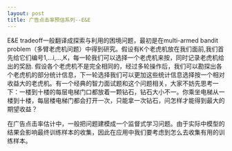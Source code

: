 ```yaml
---
layout: post
title: 广告点击率预估系列--E&E
---
```


E&E tradeoff一般翻译成探索与利用的困境问题，最初是在multi-armed bandit problem（多臂老虎机问题）中得到研究。假设有K个老虎机放在我们面前,我们首先给它们编号1,...i,...,K，每一轮我们可以选择一个老虎机来按，同时记录老虎机给出的奖励. 假设各个老虎机不是完全相同的，经过多轮操作后，我们可以勘探出各个老虎机的部分统计信息，下一轮选择我们可以更加这些统计信息选择按一个相对收益大的老虎机。有一个经典的智力面试题和这个问题相关，大家不妨先思考一下：一楼到十楼的每层电梯门口都放着一颗钻石，钻石大小不一。你乘坐电梯从一楼到十楼，每层楼电梯门都会打开一次，只能拿一次钻石，问怎样才能得到最大的期望收益？ 

在广告点击率估计中，一般把问题建模成一个监督式学习问题。由于实际中模型的结果会影响最终训练样本的收集，因此在应用中我们要考虑到怎么去收集有用的训练样本。
